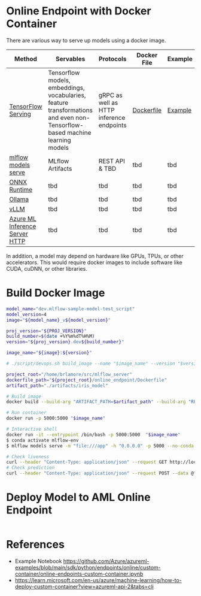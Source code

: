 # Online Endpoint with Docker Container

There are various way to serve up models using a docker image.

| Method                                                                                                                                     | Servables                                                                                                                  | Protocols                                | Docker File                                                | Example                                                                                         |
| ------------------------------------------------------------------------------------------------------------------------------------------ | -------------------------------------------------------------------------------------------------------------------------- | ---------------------------------------- | ---------------------------------------------------------- | ----------------------------------------------------------------------------------------------- |
| [TensorFlow Serving](https://github.com/tensorflow/serving)                                                                                | Tensorflow models, embeddings, vocabularies, feature transformations and even non-Tensorflow-based machine learning models | gRPC as well as HTTP inference endpoints | [Dockerfile](https://hub.docker.com/r/tensorflow/serving/) | [Example](https://github.com/tensorflow/serving/blob/master/tensorflow_serving/g3doc/docker.md) |
| [mlflow models serve](https://mlflow.org/docs/latest/models.html)                                                                          | MLflow Artifacts                                                                                                           | REST API & TBD                           | tbd                                                        | tbd                                                                                             |
| [ONNX Runtime](https://example.com)                                                                                                        | tbd                                                                                                                        | tbd                                      | tbd                                                        | tbd                                                                                             |
| [Ollama](https://ollama.com/)                                                                                                              | tbd                                                                                                                        | tbd                                      | tbd                                                        | tbd                                                                                             |
| [vLLM](https://github.com/vllm-project/vllm)                                                                                               | tbd                                                                                                                        | tbd                                      | tbd                                                        | tbd                                                                                             |
| [Azure ML Inference Server HTTP](https://learn.microsoft.com/en-us/azure/machine-learning/how-to-inference-server-http?view=azureml-api-2) | tbd                                                                                                                        | tbd                                      | tbd                                                        | tbd                                                                                             |

In addition, a model may depend on hardware like GPUs, TPUs, or other accelerators. This would require docker images to include software like CUDA, cuDNN, or other libraries.

# Build Docker Image

```bash
model_name="dev.mlflow-sample-model-test_script"
model_version=4
image="${model_name}_v${model_version}"

proj_version="${PROJ_VERSION}"
build_number=$(date +%Y%m%dT%H%M)
version="${proj_version}.dev${build_number}"

image_name="${image}:${version}"

# ./script/devops.sh build_image --name "$image_name" --version "$version"

project_root="/home/brlamore/src/mlflow_server"
dockerfile_path="${project_root}/online_endpoint/Dockerfile"
artifact_path="./artifacts/iris_model"

# Build image
docker build --build-arg "ARTIFACT_PATH=$artifact_path" --build-arg "RELEASE_VERSION=$version" -t "$image_name" -f "${dockerfile_path}" "${project_root}"

# Run container
docker run -p 5000:5000 "$image_name"

# Interactive shell
docker run -it --entrypoint /bin/bash -p 5000:5000  "$image_name"
$ conda activate mlflow-env
$ mlflow models serve -m "file:///app" -h "0.0.0.0" -p 5000 --no-conda

# Check liveness
curl --header "Content-Type: application/json" --request GET http://localhost:5000/version
# Check prediction
curl --header "Content-Type: application/json" --request POST --data @"${artifact_path}/input_example.json" http://localhost:5000/invocations
```

# Deploy Model to AML Online Endpoint

```python


```

# References

- Example Notebook https://github.com/Azure/azureml-examples/blob/main/sdk/python/endpoints/online/custom-container/online-endpoints-custom-container.ipynb
- https://learn.microsoft.com/en-us/azure/machine-learning/how-to-deploy-custom-container?view=azureml-api-2&tabs=cli
